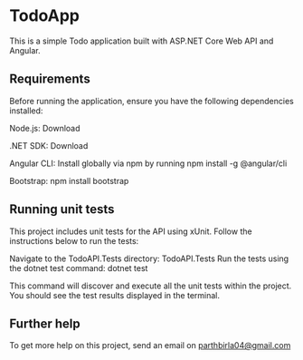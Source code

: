 # TodoApp

This is a simple Todo application built with ASP.NET Core Web API and Angular.

## Requirements

Before running the application, ensure you have the following dependencies installed:

Node.js: Download

.NET SDK: Download

Angular CLI: Install globally via npm by running npm install -g @angular/cli

Bootstrap: npm install bootstrap

## Running unit tests
This project includes unit tests for the API using xUnit. Follow the instructions below to run the tests:

Navigate to the TodoAPI.Tests directory: TodoAPI.Tests
Run the tests using the dotnet test command: dotnet test

This command will discover and execute all the unit tests within the project. You should see the test results displayed in the terminal.

## Further help

To get more help on this project, send an email on parthbirla04@gmail.com
